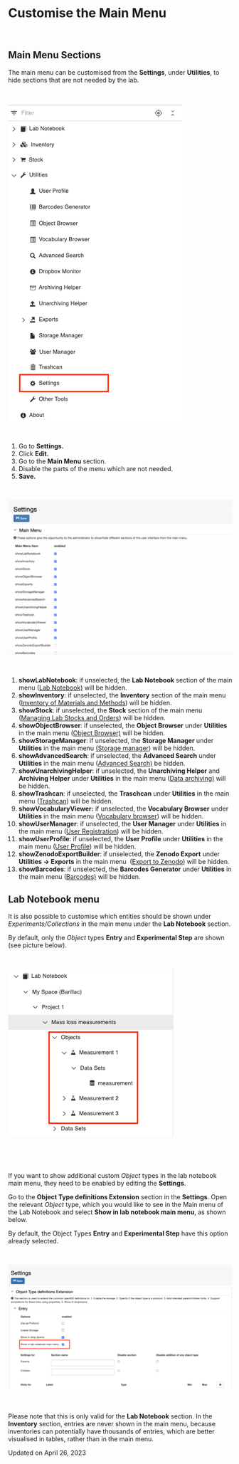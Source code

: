 # Customise the Main Menu



 

## Main Menu Sections

  
The main menu can be customised from the **Settings**, under
**Utilities**, to hide sections that are not needed by the lab.

 

![image info](img/navigation-menu-settings.png)

 

1.  Go to **Settings.**
2.  Click **Edit.**
3.  Go to the **Main Menu** section.
4.  Disable the parts of the menu which are not needed.
5.  **Save.**

 

![image info](img/Screenshot-2020-02-26-at-10.11.14-1024x708.png)

 

1.  **showLabNotebook**: if unselected, the **Lab Notebook** section of
    the main menu ([Lab
    Notebook)](../../general-users/lab-notebook.md)
    will be hidden.
2.  **showInventory**: if unselected, the **Inventory** section of the
    main menu ([Inventory of Materials and
    Methods](../../general-users/inventory-of-materials-and-methods.md))
    will be hidden.
3.  **showStock**: if unselected, the **Stock** section of the main menu
    ([Managing Lab Stocks and
    Orders](../../general-users/managing-lab-stocks-and-orders-2.md))
    will be hidden.
4.  **showObjectBrowser**: if unselected, the **Object Browser** under
    **Utilities** in the main menu ([Object
    Browser)](../../general-users/additional-functionalities.md#browse-entries-by-type)
    will be hidden.
5.  **showStorageManager**: if unselected, the **Storage Manager** under
    **Utilities** in the main menu [(Storage
    manager](../../general-users/managing-lab-stocks-and-orders-2.md#))
    will be hidden.
6.  **showAdvancedSearch**: if unselected, the **Advanced Search** under
    **Utilities** in the main menu ([Advanced
    Search)](../../general-users/search.md)
    be hidden.
7.  **showUnarchivingHelper**: if unselected, the **Unarchiving Helper**
    and **Archiving Helper** under **Utilities** in the main menu ([Data
    archiving)](../../general-users/data-archiving.md)
    will be hidden.
8.  **showTrashcan**: if unselected, the **Traschcan** under
    **Utilities** in the main menu
    ([Trashcan](../../general-users/additional-functionalities.md#trashcan))
    will be hidden.
9.  **showVocabularyViewer:** if unselected, the **Vocabulary
    Browser** under **Utilities** in the main menu ([Vocabulary
    browser](../../general-users/additional-functionalities.md#vocabulary-browser))
    will be hidden.
10. **showUserManager**: if unselected, the **User Manager** under
    **Utilities** in the main menu ([User
    Registration](./user-registration.md))
    will be hidden.
11. **showUserProfile**: if unselected, the **User Profile** under
    **Utilities** in the main menu ([User
    Profile](./user-registration.md#user-profile))
    will be hidden.
12. **showZenodoExportBuilder**: if unselected, the **Zenodo
    Export** under **Utilities -> Exports** in the main menu 
    ([Export to
    Zenodo](../../general-users/data-export.md#export-to-zenodo))
    will be hidden.
13. **showBarcodes**: if unselected, the **Barcodes Generator** under
    **Utilities** in the main menu
    ([Barcodes)](../../general-users/barcodes.md)
    will be hidden.

## Lab Notebook menu

It is also possible to customise which entities should be shown under
*Experiments/Collections* in the main menu under the **Lab Notebook**
section.

By default, only the *Object* types **Entry** and **Experimental Step**
are shown (see picture below).

 

![image info](img/settings-menu-shown-entities-in-menu.png)

 

 

If you want to show additional custom *Object* types in the lab notebook
main menu, they need to be enabled by editing the **Settings**. 

Go to the **Object Type definitions Extension** section in the
**Settings**. Open the relevant *Object* type, which you would like to
see in the Main menu of the Lab Notebook and select **Show in lab
notebook main menu**, as shown below.

By default, the Object Types **Entry** and **Experimental Step** have
this option already selected. 

 

![image info](img/settings-show-in-labnotebook-1024x577.png)

 

Please note that this is only valid for the **Lab Notebook** section. In
the **Inventory** section, entries are never shown in the main menu,
because inventories can potentially have thousands of entries, which are
better visualised in tables, rather than in the main menu.

Updated on April 26, 2023
